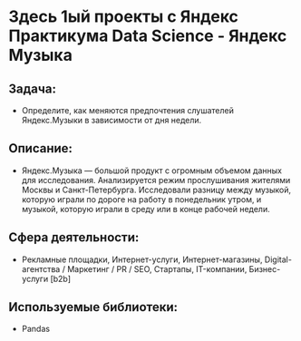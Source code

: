 # Здесь 1ый проекты с Яндекс Практикума Data Science - Яндекс Музыка
## Задача:
- Определите, как меняются предпочтения слушателей Яндекс.Музыки в зависимости от дня недели.
## Описание:
- Яндекс.Музыка — большой продукт с огромным объемом данных для исследования. Анализируется режим прослушивания жителями Москвы и Санкт-Петербурга. Исследовали разницу между музыкой, которую играли по дороге на работу в понедельник утром, и музыкой, которую играли в среду или в конце рабочей недели.
## Сфера деятельности:
- Рекламные площадки, Интернет-услуги, Интернет-магазины, Digital-агентства / Маркетинг / PR / SEO, Стартапы, IT-компании, Бизнес-услуги [b2b]
## Используемые библиотеки:
- Pandas

